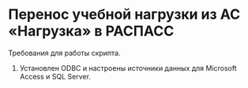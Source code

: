 # Перенос учебной нагрузки из АС «Нагрузка» в РАСПАСС

Требования для работы скрипта.

1. Установлен ODBC и настроены источники данных для Microsoft Access
и SQL Server.
